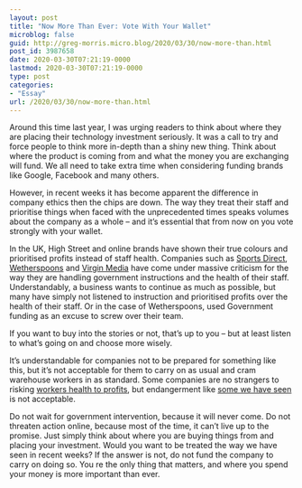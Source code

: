 ```yaml
---
layout: post
title: "Now More Than Ever: Vote With Your Wallet"
microblog: false
guid: http://greg-morris.micro.blog/2020/03/30/now-more-than.html
post_id: 3987658
date: 2020-03-30T07:21:19-0000
lastmod: 2020-03-30T07:21:19-0000
type: post
categories:
- "Essay"
url: /2020/03/30/now-more-than.html
---
```

<!--kg-card-begin: html--><p>Around this time last year, I was urging readers to think about where they are placing their technology investment seriously. It was a call to try and force people to think more in-depth than a shiny new thing. Think about where the product is coming from and what the money you are exchanging will fund. We all need to take extra time when considering funding brands like Google, Facebook and many others.</p>
<p>However, in recent weeks it has become apparent the difference in company ethics then the chips are down. The way they treat their staff and prioritise things when faced with the unprecedented times speaks volumes about the company as a whole – and it’s essential that from now on you vote strongly with your wallet.</p>
<p>In the UK, High Street and online brands have shown their true colours and prioritised profits instead of staff health. Companies such as <a href="https://gr36.com/where-to-put-your-tech-investment/">Sports Direct</a>, <a href="https://www.theguardian.com/business/2020/mar/25/jd-wetherspoon-refuses-pay-suppliers-until-uk-coronavirus-lockdown-ends">Wetherspoons</a> and <a href="https://www.standard.co.uk/news/uk/virgin-media-staff-at-danger-coronavirus-a4400996.html">Virgin Media</a> have come under massive criticism for the way they are handling government instructions and the health of their staff. Understandably, a business wants to continue as much as possible, but many have simply not listened to instruction and prioritised profits over the health of their staff. Or in the case of Wetherspoons, used Government funding as an excuse to screw over their team.</p>
<p>If you want to buy into the stories or not, that’s up to you – but at least listen to what’s going on and choose more wisely.</p>
<p>It’s understandable for companies not to be prepared for something like this, but it’s not acceptable for them to carry on as usual and cram warehouse workers in as standard. Some companies are no strangers to risking <a href="https://www.theguardian.com/business/2015/dec/09/sports-direct-warehouse-work-conditions">workers health to profits</a>, but endangerment like <a href="https://morningstaronline.co.uk/article/b/500-workers-walk-out-of-asos-factory-after-company-fails-to-enforce-social-distancing">some we have seen</a> is not acceptable.</p>
<p>Do not wait for government intervention, because it will never come. Do not threaten action online, because most of the time, it can’t live up to the promise. Just simply think about where you are buying things from and placing your investment. Would you want to be treated the way we have seen in recent weeks? If the answer is not, do not fund the company to carry on doing so. You re the only thing that matters, and where you spend your money is more important than ever.</p>
<!--kg-card-end: html-->
